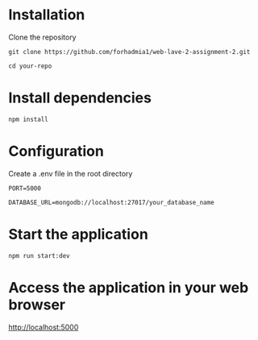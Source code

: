 # Installation

Clone the repository

`git clone https://github.com/forhadmia1/web-lave-2-assignment-2.git`

`cd your-repo`

# Install dependencies

`npm install`

# Configuration

Create a .env file in the root directory

`PORT=5000`

`DATABASE_URL=mongodb://localhost:27017/your_database_name`

# Start the application

`npm run start:dev`

# Access the application in your web browser

[http://localhost:5000](http://localhost:5000)
